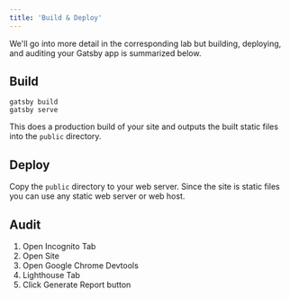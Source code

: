 ```yaml
---
title: 'Build & Deploy'
---
```


We'll go into more detail in the corresponding lab but building, deploying, and auditing your Gatsby app is summarized below.

## Build

```
gatsby build
gatsby serve
```

This does a production build of your site and outputs the built static files into the `public` directory.

## Deploy

Copy the `public` directory to your web server. Since the site is static files you can use any static web server or web host.

## Audit

1. Open Incognito Tab
1. Open Site
1. Open Google Chrome Devtools
1. Lighthouse Tab
1. Click Generate Report button
